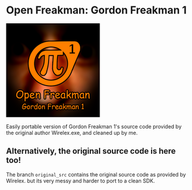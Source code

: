 # Open Freakman: Gordon Freakman 1

![Open Freakman: Gordon Freakman 1](openfrk_assets/OpenFreakman.png)

Easily portable version of Gordon Freakman 1's source code provided by the original author Wirelex.exe, and cleaned up by me.
## Alternatively, the original source code is here too!
The branch `original_src` contains the original source code as provided by Wirelex. but its very messy and harder to port to a clean SDK.
